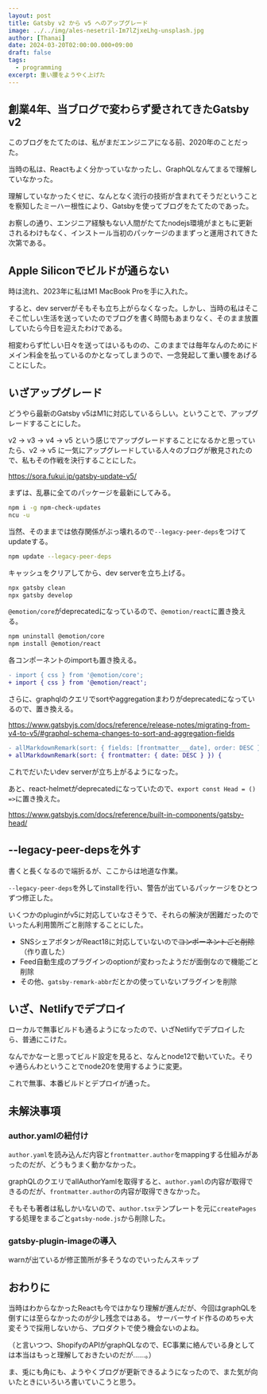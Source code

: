 ```yaml
---
layout: post
title: Gatsby v2 から v5 へのアップグレード
image: ../../img/ales-nesetril-Im7lZjxeLhg-unsplash.jpg
author: [Thanai]
date: 2024-03-20T02:00:00.000+09:00
draft: false
tags:
  - programming
excerpt: 重い腰をようやく上げた
---
```


## 創業4年、当ブログで変わらず愛されてきたGatsby v2

このブログをたてたのは、私がまだエンジニアになる前、2020年のことだった。

当時の私は、Reactもよく分かっていなかったし、GraphQLなんてまるで理解していなかった。

理解していなかったくせに、なんとなく流行の技術が含まれてそうだということを察知したミーハー根性により、Gatsbyを使ってブログをたてたのであった。

お察しの通り、エンジニア経験もない人間がたてたnodejs環境がまともに更新されるわけもなく、インストール当初のパッケージのままずっと運用されてきた次第である。

## Apple Siliconでビルドが通らない

時は流れ、2023年に私はM1 MacBook Proを手に入れた。

すると、dev serverがそもそも立ち上がらなくなった。しかし、当時の私はそこそこ忙しい生活を送っていたのでブログを書く時間もあまりなく、そのまま放置していたら今日を迎えたわけである。

相変わらず忙しい日々を送ってはいるものの、このままでは毎年なんのためにドメイン料金を払っているのかとなってしまうので、一念発起して重い腰をあげることにした。


## いざアップグレード

どうやら最新のGatsby v5はM1に対応しているらしい。ということで、アップグレードすることにした。

v2 -> v3 -> v4 -> v5 という感じでアップグレードすることになるかと思っていたら、v2 -> v5 に一気にアップグレードしている人々のブログが散見されたので、私もその作戦を決行することにした。

https://sora.fukui.jp/gatsby-update-v5/

まずは、乱暴に全てのパッケージを最新にしてみる。

```bash
npm i -g npm-check-updates
ncu -u
```

当然、そのままでは依存関係がぶっ壊れるので`--legacy-peer-deps`をつけてupdateする。

```bash
npm update --legacy-peer-deps
```

キャッシュをクリアしてから、dev serverを立ち上げる。

```bash
npx gatsby clean
npx gatsby develop
```

`@emotion/core`がdeprecatedになっているので、`@emotion/react`に置き換える。

```bash
npm uninstall @emotion/core
npm install @emotion/react
```

各コンポーネントのimportも置き換える。

```diff
- import { css } from '@emotion/core';
+ import { css } from '@emotion/react';
```

さらに、graphqlのクエリでsortやaggregationまわりがdeprecatedになっているので、置き換える。

https://www.gatsbyjs.com/docs/reference/release-notes/migrating-from-v4-to-v5/#graphql-schema-changes-to-sort-and-aggregation-fields

```diff
- allMarkdownRemark(sort: { fields: [frontmatter___date], order: DESC }) {
+ allMarkdownRemark(sort: { frontmatter: { date: DESC } }) {
```

これでだいたいdev serverが立ち上がるようになった。

あと、react-helmetがdeprecatedになっていたので、`export const Head = () =>`に置き換えた。

https://www.gatsbyjs.com/docs/reference/built-in-components/gatsby-head/

## --legacy-peer-depsを外す

書くと長くなるので端折るが、ここからは地道な作業。

`--legacy-peer-deps`を外してinstallを行い、警告が出ているパッケージをひとつずつ修正した。

いくつかのpluginがv5に対応していなさそうで、それらの解決が困難だったのでいったん利用箇所ごと削除することにした。

- SNSシェアボタンがReact18に対応していないので~~コンポーネントごと削除~~（作り直した）
- Feed自動生成のプラグインのoptionが変わったようだが面倒なので機能ごと削除
- その他、`gatsby-remark-abbr`だとかの使っていないプラグインを削除

## いざ、Netlifyでデプロイ

ローカルで無事ビルドも通るようになったので、いざNetlifyでデプロイしたら、普通にこけた。

なんでかなーと思ってビルド設定を見ると、なんとnode12で動いていた。そりゃ通らんわということでnode20を使用するように変更。

これで無事、本番ビルドとデプロイが通った。

## 未解決事項

### author.yamlの紐付け

`author.yaml`を読み込んだ内容と`frontmatter.author`をmappingする仕組みがあったのだが、どうもうまく動かなかった。

graphQLのクエリでallAuthorYamlを取得すると、`author.yaml`の内容が取得できるのだが、`frontmatter.author`の内容が取得できなかった。

そもそも著者は私しかいないので、`author.tsx`テンプレートを元に`createPages`する処理をまるごと`gatsby-node.js`から削除した。

### gatsby-plugin-imageの導入

warnが出ているが修正箇所が多そうなのでいったんスキップ

## おわりに

当時はわからなかったReactも今ではかなり理解が進んだが、今回はgraphQLを倒すには至らなかったのが少し残念ではある。
サーバーサイド作るのめちゃ大変そうで採用しないから、プロダクトで使う機会ないのよね。

（と言いつつ、ShopifyのAPIがgraphQLなので、EC事業に絡んでいる身としては本当はもっと理解しておきたいのだが……。）

ま、兎にも角にも、ようやくブログが更新できるようになったので、また気が向いたときにいろいろ書いていこうと思う。
